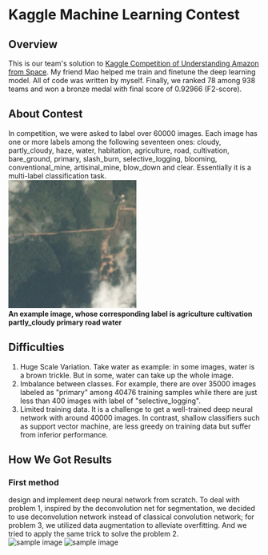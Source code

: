 Kaggle Machine Learning Contest
===============================
Overview
-------------------------------
This is our team's solution to [Kaggle Competition of Understanding Amazon from Space](https://www.kaggle.com/c/planet-understanding-the-amazon-from-space). My friend Mao helped me train and finetune the deep learning model. All of code was written by myself. Finally, we ranked 78 among 938 teams and won a bronze medal with final score of 0.92966 (F2-score). 

About Contest
-------------------------------
In competition, we were asked to label over 60000 images. Each image has one or more labels among the following seventeen ones: cloudy, partly_cloudy, haze, water, habitation, agriculture, road, cultivation, bare_ground, primary, slash_burn, selective_logging, blooming, conventional_mine, artisinal_mine, blow_down and clear.
Essentially it is a multi-label classification task.  
![sample image](https://raw.githubusercontent.com/CyanBuckeye/Kaggle-Amazon-Forest-Competition/master/image/sample.jpg)   
__An example image, whose corresponding label is agriculture cultivation partly_cloudy primary road water__

Difficulties
-------------------------------
1. Huge Scale Variation. Take water as example: in some images, water is a brown trickle. But in some, water can take up the whole image.
2. Imbalance between classes. For example, there are over 35000 images labeled as "primary" among 40476 training samples while there are just less than 400 images with label of "selective_logging".
3. Limited training data. It is a challenge to get a well-trained deep neural network with around 40000 images. In contrast, shallow classifiers such as support vector machine, are less greedy on training data but suffer from inferior performance.

How We Got Results
--------------------------------
### First method
design and implement deep neural network from scratch. To deal with problem 1, inspired by the deconvolution net for segmentation, we decided to use deconvolution network instead of classical convolution network; for problem 3, 
we utilized data augmentation to alleviate overfitting. And we tried to apply the same trick to solve the problem 2.  
![sample image](https://raw.githubusercontent.com/CyanBuckeye/Kaggle-Amazon-Forest-Competition/master/image/overfit_loss.jpg)
![sample image](https://raw.githubusercontent.com/CyanBuckeye/Kaggle-Amazon-Forest-Competition/master/image/overfit_score.jpg)


